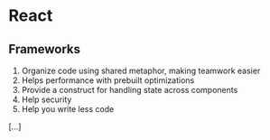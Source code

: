 # React

## Frameworks
1. Organize code using shared metaphor, making teamwork easier
2. Helps performance with prebuilt optimizations
3. Provide a construct for handling state across components
4. Help security
5. Help you write less code


[...]

